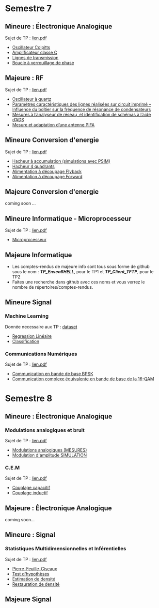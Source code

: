 # Semestre 7 
## Mineure : Électronique Analogique 
Sujet de TP : [lien.pdf](Sujets_TP/S7%20Poly%20TP%202A%202023_2024.pdf)
- [Oscillateur Colpitts](S7_Mineure_Elec/Oscillateur_Colpitts)
- [Amplificateur classe C](S7_Mineure_Elec/Amplificateur_classe_C)
- [Lignes de transmission](S7_Mineure_Elec/Lignes_de_transmission)
- [Boucle à verrouillage de phase](S7_Mineure_Elec/Boucle_à_verrouillage_de_phase)
## Majeure : RF 
Sujet de TP : [lien.pdf](Sujets_TP/Poly%20TP%20RF%202022%202023.pdf)
- [Oscillateur à quartz](S7_Majeure_Elec/Oscillateur_à_quartz)
- [Paramètres caractéristiques des lignes réalisées sur circuit imprimé – Influence du boîtier sur la fréquence de résonance de condensateurs](S7_Majeure_Elec/Paramètres_caractéristiques_des_lignes)
- [Mesures à l’analyseur de réseau, et identification de schémas à l’aide d’ADS](S7_Majeure_Elec/[Mesures_à_l’analyseur_de_réseau)
- [Mesure et adaptation d’une antenne PIFA](S7_Majeure_Elec/Mesure_et_adaptation_d’une_antenne_PIFA)
## Mineure Conversion d'energie 
Sujet de TP : [lien.pdf](Sujets_TP/TP_Complet1234_Conv2emAnnee_2020.pdf)
- [Hacheur à accumulation (simulations avec PSIM)](S7_Mineure_CE/Hacheur)
- [Hacheur 4 quadrants](S7_Mineure_CE/H4Q)
- [Alimentation à découpage Flyback ](S7_Mineure_CE/Flyback)
- [Alimentation à découpage Forward](S7_Mineure_CE/Forward)
## Majeure Conversion d'energie 
coming soon ...
## Mineure Informatique - Microprocesseur
Sujet de TP : [lien.pdf](Sujets_TP/LAB_Micro2_2023-2024_v03_EN.pdf)
- [Microprocesseur](S7_Mineure_Info)
## Majeure Informatique
- Les comptes-rendus de majeure info sont tous sous forme de github sous le nom : ***TP_EnseaSHELL***, pour le TP1 et ***TP_Client_TFTP***, pour le TP2
- Faites une recherche dans github avec ces noms et vous verrez le nombre de répertoires/comptes-rendus.
## Mineure Signal
### Machine Learning
Donnée necessaire aux TP : [dataset]()
- [Regression Linéaire](S7_Mineure_Signal/Régréssion_Linéaire)
- [Classification](S7_Mineure_Signal/Classification)
### Communications Numériques
Sujet de TP : [lien.pdf](Sujets_TP/TP_Comm_Num_2023.pdf)
- [Communication en bande de base BPSK](S7_Mineure_Signal/Communication_en_bande_de_base_BPSK)
- [Communication complexe équivalente en bande de base de la 16-QAM](S7_Mineure_Signal/Communications_complex_16QAM)

# Semestre 8
## Mineure : Électronique Analogique 
### Modulations analogiques et bruit
Sujet de TP : [lien.pdf](Sujets_TP/S7-Poly-TP-2A-2023_2024.pdf)
- [Modulations analogiques (MESURES)](S8_Mineure_Elec/Mesure)
- [Modulation d'amplitude SIMULATION](S8_Mineure_Elec/Simulation)
### C.E.M 
Sujet de TP : [lien.pdf](Sujets_TP/S7-Poly-TP-2A-2023_2024.pdf)
- [Couplage capacitif](S8_Mineure_CEM/Capacitif)
- [Couplage inductif](S8_Mineure_CEM/Inductif)
## Majeure : Électronique Analogique 
coming soon...
## Mineure : Signal 
### Statistiques Multidimensionnelles et Inférentielles 
Sujet de TP : [lien.pdf](Sujets_TP/polyTP.pdf)
- [Pierre-Feuille-Ciseaux](S8_Mineure_Signal/Pierre_Feuille_Ciseaux)
- [Test d'hypothèses](S8_Mineure_Signal/Test_d'hypothèses)
- [Estimation de densité](S8_Mineure_Signal/Estimation_de_densité)
- [Restauration de densité](S8_Mineure_Signal/Restauration_de_densité)

## Majeure Signal
